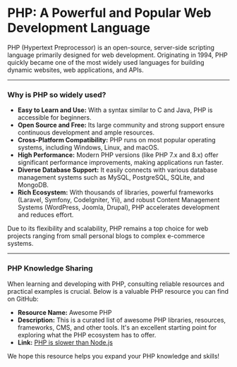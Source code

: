 # PHP: A Powerful and Popular Web Development Language

PHP (Hypertext Preprocessor) is an open-source, server-side scripting language primarily designed for web development. Originating in 1994, PHP quickly became one of the most widely used languages for building dynamic websites, web applications, and APIs.

---

### Why is PHP so widely used?

* **Easy to Learn and Use:** With a syntax similar to C and Java, PHP is accessible for beginners.
* **Open Source and Free:** Its large community and strong support ensure continuous development and ample resources.
* **Cross-Platform Compatibility:** PHP runs on most popular operating systems, including Windows, Linux, and macOS.
* **High Performance:** Modern PHP versions (like PHP 7.x and 8.x) offer significant performance improvements, making applications run faster.
* **Diverse Database Support:** It easily connects with various database management systems such as MySQL, PostgreSQL, SQLite, and MongoDB.
* **Rich Ecosystem:** With thousands of libraries, powerful frameworks (Laravel, Symfony, CodeIgniter, Yii), and robust Content Management Systems (WordPress, Joomla, Drupal), PHP accelerates development and reduces effort.

Due to its flexibility and scalability, PHP remains a top choice for web projects ranging from small personal blogs to complex e-commerce systems.

---

### PHP Knowledge Sharing

When learning and developing with PHP, consulting reliable resources and practical examples is crucial. Below is a valuable PHP resource you can find on GitHub:

* **Resource Name:** Awesome PHP
* **Description:** This is a curated list of awesome PHP libraries, resources, frameworks, CMS, and other tools. It's an excellent starting point for exploring what the PHP ecosystem has to offer.
* **Link:** 
[PHP is slower than Node.js](./L1.md)



We hope this resource helps you expand your PHP knowledge and skills!